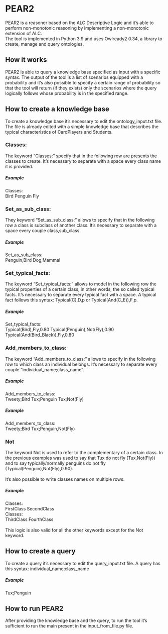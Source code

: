 # PEAR2
PEAR2 is a reasoner based on the ALC Descriptive Logic and it’s able to perform non-monotonic reasoning by implementing a non-monotonic extension of ALC.\
The tool is implemented in Python 3.9 and uses Owlready2 0.34, a library to create, manage and query ontologies.
## How it works
PEAR2 is able to query a knowledge base specified as input with a specific syntax. The output of the tool is a list of scenarios equipped with a probability and it’s also possible to specify a certain range of probability so that the tool will return (if they exists) only the scenarios where the query logically follows whose probability is in the specified range.
## How to create a knowledge base
To create a knowledge base it’s necessary to edit the ontology_input.txt file.\
The file is already edited with a simple knowledge base that describes the typical characteristics of CardPlayers and Students.
### Classes:
The keyword “Classes:” specify that in the following row are presents the classes to create. It’s necessary to separate with a space every class name it is provided.
##### Example
Classes:\
Bird Penguin Fly
### Set_as_sub_class:
They keyword “Set_as_sub_class:” allows to specify that in the following row a class is subclass of another class. It’s necessary to separate with a space every couple class,sub_class.
##### Example
Set_as_sub_class:\
Penguin,Bird Dog,Mammal
### Set_typical_facts:
The keyword “Set_typical_facts:” allows to model in the following row the typical properties of a certain class, in other words, the so called typical facts. It’s necessary to separate every typical fact with a space. A typical fact follows this syntax: Typical(C),D,p or Typical(And(C_E)),F,p.
##### Example
Set_typical_facts:\
Typical(Bird),Fly,0.80 Typical(Penguin),Not(Fly),0.90 Typical(And(Bird_Black)),Fly,0.80
### Add_members_to_class:
The keyword “Add_members_to_class:” allows to specify in the following row to which class an individual belongs. It’s necessary to separate every couple “individual_name;class_name”.
##### Example
Add_members_to_class:\
Tweety;Bird Tux;Penguin Tux;Not(Fly)
##### Example
Add_members_to_class:\
Tweety;Bird Tux;Penguin,Not(Fly)
### Not
The keyword Not is used to refer to the complementary of a certain class. In the previous examples was used to say that Tux do not fly (Tux,Not(Fly)) and to say typically/normally penguins do not fly (Typical(Penguin),Not(Fly),0.90).\
\
It’s also possible to write classes names on multiple rows.
##### Example 
Classes:\
FirstClass SecondClass\
Classes:\
ThirdClass FourthClass\
\
This logic is also valid for all the other keywords except for the Not keyword.
## How to create a query
To create a query it’s necessary to edit the query_input.txt file. A query has this syntax: individual_name;class_name
##### Example
Tux;Penguin
## How to run PEAR2
After providing the knowledge base and the query, to run the tool it’s sufficient to run the main present in the input_from_file.py file.
